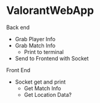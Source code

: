 # ValorantWebApp
Back end
  - Grab Player Info
  - Grab Match Info
    - Print to terminal
  - Send to Frontend with Socket

Front End
- Socket get and print
  - Get Match Info
  - Get Location Data?
